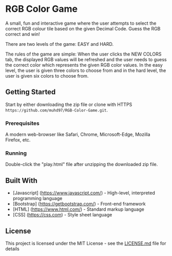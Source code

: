 # RGB Color Game

A small, fun and interactive game where the user attempts to select the correct RGB colour tile based on the given Decimal Code. Guess the RGB correct and win! 

There are two levels of the game: EASY and HARD. 

The rules of the game are simple: When the user clicks the NEW COLORS tab, the displayed RGB values will be refreshed and the user needs to guess the correct color which represents the given RGB color values. 
In the easy level, the user is given three colors to choose from and in the hard level, the user is given six colors to choose from.

## Getting Started

Start by either downloading the zip file or clone with HTTPS `https://github.com/muhd97/RGB-Color-Game.git`.

### Prerequisites

A modern web-browser like Safari, Chrome, Microsoft-Edge, Mozilla Firefox, etc.

### Running

Double-click the "play.html" file after unzipping the downloaded zip file.

## Built With

* [Javascript] (https://www.javascript.com/) - High-level, interpreted programming language
* [Bootstrap] (https://getbootstrap.com/) - Front-end framework
* [HTML] (https://www.html.com/) - Standard markup language
* [CSS] (https://css.com) - Style sheet language

## License

This project is licensed under the MIT License - see the [LICENSE.md](https://github.com/muhd97/RGB-Color-Game/blob/master/LICENSE) file for details
